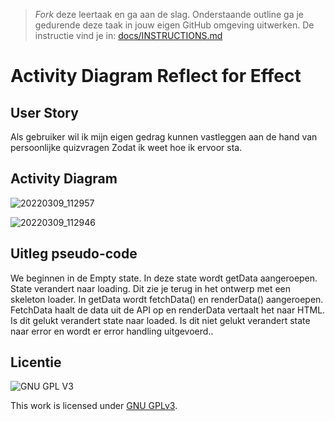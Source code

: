 > _Fork_ deze leertaak en ga aan de slag. Onderstaande outline ga je gedurende deze taak in jouw eigen GitHub omgeving uitwerken. De instructie vind je in: [docs/INSTRUCTIONS.md](docs/INSTRUCTIONS.md)

# Activity Diagram Reflect for Effect


## User Story
Als gebruiker wil ik mijn eigen gedrag kunnen vastleggen aan de hand van persoonlijke quizvragen Zodat ik weet hoe ik ervoor sta.

## Activity Diagram

![20220309_112957](https://user-images.githubusercontent.com/26089533/157424417-a6a6cedd-937a-412f-8800-c45010ea8cdc.jpg)

![20220309_112946](https://user-images.githubusercontent.com/26089533/157424470-80bfa6ad-a1ab-4cc0-b490-ac9b7ff897f3.jpg)


## Uitleg pseudo-code 
<!-- Leg de pseudo-code in de control fow uit -->
We beginnen in de Empty state. In deze state wordt getData aangeroepen. State verandert naar loading. Dit zie je terug in het ontwerp met een skeleton loader. In getData wordt fetchData() en renderData() aangeroepen. FetchData haalt de data uit de API op en renderData vertaalt het naar HTML. Is dit gelukt verandert state naar loaded. Is dit niet gelukt verandert state naar error en wordt er error handling uitgevoerd.. 



## Licentie

![GNU GPL V3](https://www.gnu.org/graphics/gplv3-127x51.png)

This work is licensed under [GNU GPLv3](./LICENSE).
